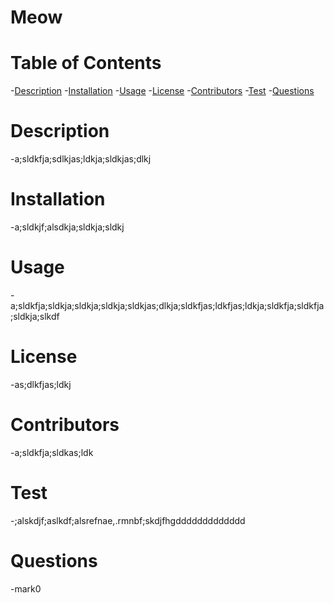 

# Meow

# Table of Contents
  -[Description](#-description)
  -[Installation](#-installation)
  -[Usage](#-usage)
  -[License](#-license)
  -[Contributors](#-contributors)
  -[Test](#-test)
  -[Questions](#-questions)
# Description
  -a;sldkfja;sdlkjas;ldkja;sldkjas;dlkj
# Installation
  -a;sldkjf;alsdkja;sldkja;sldkj
# Usage
  -a;sldkfja;sldkja;sldkja;sldkja;sldkjas;dlkja;sldkfjas;ldkfjas;ldkja;sldkfja;sldkfja;sldkja;slkdf
# License
  -as;dlkfjas;ldkj
# Contributors
  -a;sldkfja;sldkas;ldk
# Test
-;alskdjf;aslkdf;alsrefnae,.rmnbf;skdjfhgddddddddddddd
# Questions
  -mark0
    